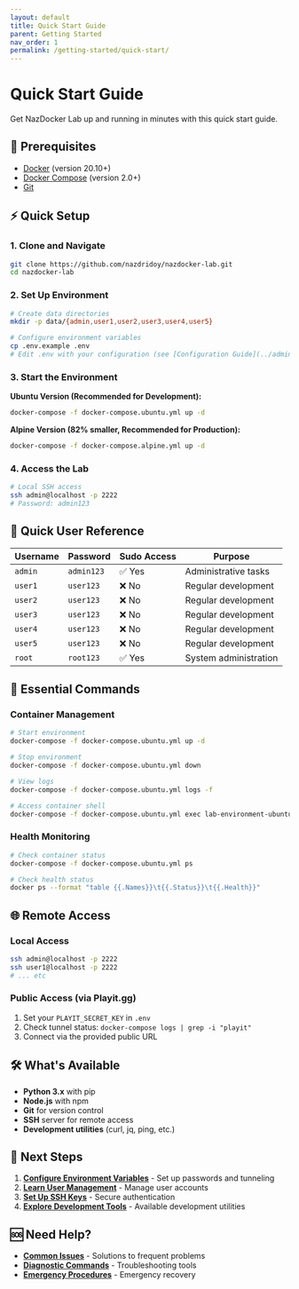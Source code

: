 ```yaml
---
layout: default
title: Quick Start Guide
parent: Getting Started
nav_order: 1
permalink: /getting-started/quick-start/
---
```


# Quick Start Guide

Get NazDocker Lab up and running in minutes with this quick start guide.

## 🚀 Prerequisites

- [Docker](https://docs.docker.com/get-docker/) (version 20.10+)
- [Docker Compose](https://docs.docker.com/compose/install/) (version 2.0+)
- [Git](https://git-scm.com/downloads)

## ⚡ Quick Setup

### 1. Clone and Navigate
```bash
git clone https://github.com/nazdridoy/nazdocker-lab.git
cd nazdocker-lab
```

### 2. Set Up Environment
```bash
# Create data directories
mkdir -p data/{admin,user1,user2,user3,user4,user5}

# Configure environment variables
cp .env.example .env
# Edit .env with your configuration (see [Configuration Guide](../administration/environment-variables.md))
```

### 3. Start the Environment

**Ubuntu Version (Recommended for Development):**
```bash
docker-compose -f docker-compose.ubuntu.yml up -d
```

**Alpine Version (82% smaller, Recommended for Production):**
```bash
docker-compose -f docker-compose.alpine.yml up -d
```

### 4. Access the Lab
```bash
# Local SSH access
ssh admin@localhost -p 2222
# Password: admin123
```

## 👥 Quick User Reference

| Username | Password | Sudo Access | Purpose |
|----------|----------|-------------|---------|
| `admin` | `admin123` | ✅ Yes | Administrative tasks |
| `user1` | `user123` | ❌ No | Regular development |
| `user2` | `user123` | ❌ No | Regular development |
| `user3` | `user123` | ❌ No | Regular development |
| `user4` | `user123` | ❌ No | Regular development |
| `user5` | `user123` | ❌ No | Regular development |
| `root` | `root123` | ✅ Yes | System administration |

## 🔧 Essential Commands

### Container Management
```bash
# Start environment
docker-compose -f docker-compose.ubuntu.yml up -d

# Stop environment
docker-compose -f docker-compose.ubuntu.yml down

# View logs
docker-compose -f docker-compose.ubuntu.yml logs -f

# Access container shell
docker-compose -f docker-compose.ubuntu.yml exec lab-environment-ubuntu bash
```

### Health Monitoring
```bash
# Check container status
docker-compose -f docker-compose.ubuntu.yml ps

# Check health status
docker ps --format "table {{.Names}}\t{{.Status}}\t{{.Health}}"
```

## 🌐 Remote Access

### Local Access
```bash
ssh admin@localhost -p 2222
ssh user1@localhost -p 2222
# ... etc
```

### Public Access (via Playit.gg)
1. Set your `PLAYIT_SECRET_KEY` in `.env`
2. Check tunnel status: `docker-compose logs | grep -i "playit"`
3. Connect via the provided public URL

## 🛠️ What's Available

- **Python 3.x** with pip
- **Node.js** with npm
- **Git** for version control
- **SSH** server for remote access
- **Development utilities** (curl, jq, ping, etc.)

## 🔗 Next Steps

1. **[Configure Environment Variables](../administration/environment-variables.md)** - Set up passwords and tunneling
2. **[Learn User Management](../user-management/user-accounts.md)** - Manage user accounts
3. **[Set Up SSH Keys](../user-management/ssh-keys.md)** - Secure authentication
4. **[Explore Development Tools](../development/available-tools.md)** - Available development utilities

## 🆘 Need Help?

- **[Common Issues](../troubleshooting/common-issues.md)** - Solutions to frequent problems
- **[Diagnostic Commands](../troubleshooting/diagnostics.md)** - Troubleshooting tools
- **[Emergency Procedures](../troubleshooting/emergency.md)** - Emergency recovery